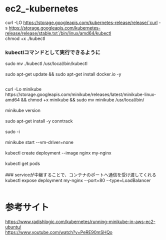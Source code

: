 # ec2_-kubernetes
curl -LO https://storage.googleapis.com/kubernetes-release/release/`curl -s https://storage.googleapis.com/kubernetes-release/release/stable.txt`/bin/linux/amd64/kubectl
<br>
chmod +x ./kubectl
<br>

### kubectlコマンドとして実行できるように
sudo mv ./kubectl /usr/local/bin/kubectl<br>
<br>
sudo apt-get update && sudo apt-get install docker.io -y<br>

<br>
curl -Lo minikube https://storage.googleapis.com/minikube/releases/latest/minikube-linux-amd64 && chmod +x minikube && sudo mv minikube /usr/local/bin/<br>

<br>
minikube version<br>

<br>
sudo apt-get install -y conntrack<br>

<br>
sudo -i<br>

<br>
minikube start --vm-driver=none<br>
<br>
kubectl create deployment --image nginx my-nginx<br>
<br>
kubectl get pods<br>
<br>
### serviceが中継することで、コンテナのポートへ通信を受け渡してくれる
kubectl expose deployment my-nginx --port=80 --type=LoadBalancer<br>
<br>

# 参考サイト
https://www.radishlogic.com/kubernetes/running-minikube-in-aws-ec2-ubuntu/<br>
https://www.youtube.com/watch?v=PeRE90mSHQo<br>
